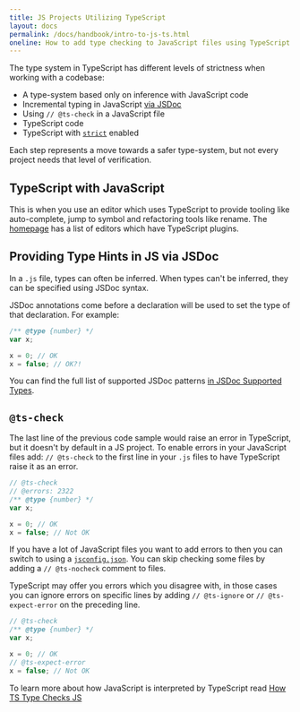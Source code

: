 ```yaml
---
title: JS Projects Utilizing TypeScript
layout: docs
permalink: /docs/handbook/intro-to-js-ts.html
oneline: How to add type checking to JavaScript files using TypeScript
---
```


The type system in TypeScript has different levels of strictness when working with a codebase:

- A type-system based only on inference with JavaScript code
- Incremental typing in JavaScript [via JSDoc](/docs/handbook/jsdoc-supported-types.html)
- Using `// @ts-check` in a JavaScript file
- TypeScript code
- TypeScript with [`strict`](/tsconfig#strict) enabled

Each step represents a move towards a safer type-system, but not every project needs that level of verification.

## TypeScript with JavaScript

This is when you use an editor which uses TypeScript to provide tooling like auto-complete, jump to symbol and refactoring tools like rename.
The [homepage](/) has a list of editors which have TypeScript plugins.

## Providing Type Hints in JS via JSDoc

In a `.js` file, types can often be inferred. When types can't be inferred, they can be specified using JSDoc syntax.

JSDoc annotations come before a declaration will be used to set the type of that declaration. For example:

```js twoslash
/** @type {number} */
var x;

x = 0; // OK
x = false; // OK?!
```

You can find the full list of supported JSDoc patterns [in JSDoc Supported Types](/docs/handbook/jsdoc-supported-types.html).

## `@ts-check`

The last line of the previous code sample would raise an error in TypeScript, but it doesn't by default in a JS project.
To enable errors in your JavaScript files add: `// @ts-check` to the first line in your `.js` files to have TypeScript raise it as an error.

```js twoslash
// @ts-check
// @errors: 2322
/** @type {number} */
var x;

x = 0; // OK
x = false; // Not OK
```

If you have a lot of JavaScript files you want to add errors to then you can switch to using a [`jsconfig.json`](/docs/handbook/tsconfig-json.html).
You can skip checking some files by adding a `// @ts-nocheck` comment to files.

TypeScript may offer you errors which you disagree with, in those cases you can ignore errors on specific lines by adding `// @ts-ignore` or `// @ts-expect-error` on the preceding line.

```js twoslash
// @ts-check
/** @type {number} */
var x;

x = 0; // OK
// @ts-expect-error
x = false; // Not OK
```

To learn more about how JavaScript is interpreted by TypeScript read [How TS Type Checks JS](/docs/handbook/type-checking-javascript-files.html)
